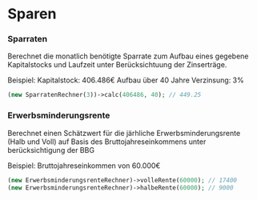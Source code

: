 
# Sparen

### Sparraten
Berechnet die monatlich benötigte Sparrate zum Aufbau eines gegebene Kapitalstocks und Laufzeit 
unter Berücksichtuung der Zinserträge. 

Beispiel:
Kapitalstock: 406.486€
Aufbau über 40 Jahre
Verzinsung: 3%


```php
(new SparratenRechner(3))->calc(406486, 40); // 449.25
```

### Erwerbsminderungsrente
Berechnet einen Schätzwert für die järhliche Erwerbsminderungsrente (Halb und Voll) auf Basis des 
Bruttojahreseinkommens unter berücksichtigung der BBG

Beispiel:
Bruttojahreseinkommen von 60.000€

```php
(new ErwerbsminderungsrenteRechner)->volleRente(60000); // 17400
(new ErwerbsminderungsrenteRechner)->halbeRente(60000); // 9000
```
